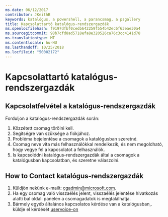 ```yaml
---
ms.date: 06/12/2017
contributor: JKeithB
keywords: katalógus, a powershell, a parancsmag, a psgallery
title: Kapcsolattartó katalógus-rendszergazdák
ms.openlocfilehash: f9197dfbf0cedb642259f554b42ec6f63eae30a4
ms.sourcegitcommit: 98b7cfd8ad5718efa8e320526ca76c3cc4141d78
ms.translationtype: MT
ms.contentlocale: hu-HU
ms.lasthandoff: 10/25/2018
ms.locfileid: "50002172"
---
```

# <a name="contact-gallery-administrators"></a>Kapcsolattartó katalógus-rendszergazdák

## <a name="when-to-contact-gallery-administrators"></a>Kapcsolatfelvétel a katalógus-rendszergazdák

Forduljon a katalógus-rendszergazdák során:

1. Közzétett csomag törölni kell.
2. Segítségre van szüksége a fiókjához.
3. Probléma bejelentése a csomagok a katalógusban szeretné.
4. Csomag neve vita más felhasználókkal rendelkezik, és nem megoldható, hogy vegye fel a kapcsolatot a felhasználók.
5. Is kapcsolódni katalógus-rendszergazdák által a csomagok a katalógusban kapcsolatban, és szeretne válaszolni.

## <a name="how-to-contact-gallery-administrators"></a>How to Contact katalógus-rendszergazdák

1. Küldjön nekünk e-mailt: cgadmin@microsoft.com.
2. Ha egy csomag való visszaélés jelent, visszaélés jelentése hivatkozás alatti bal oldali panelen a csomagadatok is megtalálhatja.
3. Bármely egyéb általános kapcsolatos kérdése van a katalógusban,. küldje el kérdését [uservoice-on](http://windowsserver.uservoice.com/forums/301869-powershell)
